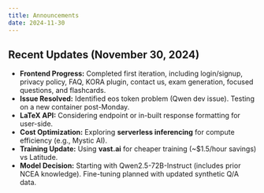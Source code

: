 ```yaml
---
title: Announcements
date: 2024-11-30
---
```


## Recent Updates (November 30, 2024)

- **Frontend Progress:** Completed first iteration, including login/signup, privacy policy, FAQ, KORA plugin, contact us, exam generation, focused questions, and flashcards.
- **Issue Resolved:** Identified eos token problem (Qwen dev issue). Testing on a new container post-Monday.
- **LaTeX API:** Considering endpoint or in-built response formatting for user-side.
- **Cost Optimization:** Exploring **serverless inferencing** for compute efficiency (e.g., Mystic AI).
- **Training Update:** Using **vast.ai** for cheaper training (~$1.5/hour savings) vs Latitude.
- **Model Decision:** Starting with Qwen2.5-72B-Instruct (includes prior NCEA knowledge). Fine-tuning planned with updated synthetic Q/A data.
